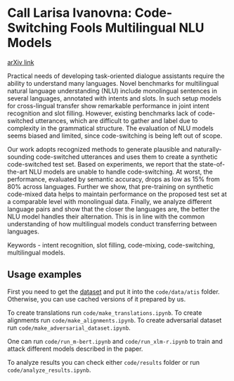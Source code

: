 # Call Larisa Ivanovna: Code-Switching Fools Multilingual NLU Models

[arXiv link](https://arxiv.org/abs/2109.14350)

Practical needs of developing task-oriented dialogue assistants require the ability to understand many languages. Novel benchmarks for multilingual natural language understanding (NLU) include monolingual sentences in several languages, annotated with intents and slots. In such setup models for cross-lingual transfer show remarkable performance in joint intent recognition and slot filling. However, existing benchmarks lack of code-switched utterances, which are difficult to gather and label due to complexity in the grammatical structure. The evaluation of NLU models seems biased and limited, since code-switching is being left out of scope. 

Our work adopts recognized methods to generate plausible and naturally-sounding code-switched utterances and uses them to create a synthetic code-switched test set. Based on experiments, we report that the state-of-the-art NLU models are unable to handle code-switching. At worst, the performance, evaluated by semantic accuracy, drops as low as 15% from 80% across languages. Further we show, that pre-training on synthetic code-mixed data helps to maintain performance on the proposed test set at a comparable level with monolingual data. Finally, we analyze different language pairs and show that the closer the languages are, the better the NLU model handles their alternation. This is in line with the common understanding of how multilingual models conduct transferring  between languages.

Keywords - intent recognition, slot filling, code-mixing, code-switching, multilingual models.

## Usage examples

First you need to get the [dataset](https://catalog.ldc.upenn.edu/LDC2021T04) and put it into the `code/data/atis` folder. Otherwise, you can use cached versions of it prepared by us.

To create translations run `code/make_translations.ipynb`.
To create alignments run `code/make_alignments.ipynb`.
To create adversarial dataset run `code/make_adversarial_dataset.ipynb`.

One can run `code/run_m-bert.ipynb` and `code/run_xlm-r.ipynb` to train and attack different models described in the paper.

To analyze results you can check either `code/results` folder or run `code/analyze_results.ipynb`.
